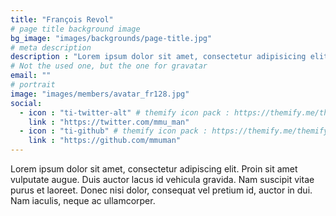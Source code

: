 ```yaml
---
title: "François Revol"
# page title background image
bg_image: "images/backgrounds/page-title.jpg"
# meta description
description : "Lorem ipsum dolor sit amet, consectetur adipisicing elit, sed do eiusmod tempor incididunt ut labore. dolore magna aliqua. Ut enim ad minim veniam, quis nostrud."
# Not the used one, but the one for gravatar
email: ""
# portrait
image: "images/members/avatar_fr128.jpg"
social:
  - icon : "ti-twitter-alt" # themify icon pack : https://themify.me/themify-icons
    link : "https://twitter.com/mmu_man"
  - icon : "ti-github" # themify icon pack : https://themify.me/themify-icons
    link : "https://github.com/mmuman"
---
```


Lorem ipsum dolor sit amet, consectetur adipiscing elit. Proin sit amet vulputate augue. Duis auctor lacus id vehicula gravida. Nam suscipit vitae purus et laoreet.
Donec nisi dolor, consequat vel pretium id, auctor in dui. Nam iaculis, neque ac ullamcorper.
